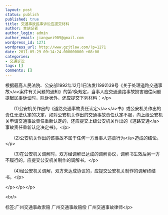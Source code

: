 ```yaml
---
layout: post
status: publish
published: true
title: 交通事故民事诉讼应提交材料
author: 本站记者
author_login: admin
author_email: jiangwei909@gmail.com
wordpress_id: 1271
wordpress_url: http://www.gzjtlaw.com/?p=1271
date: 2011-05-29 09:14:24.000000000 +08:00
categories:
- 交通诉讼
tags: []
comments: []
---
```

<p><p><p>根据最高人民法院、公安部1992年12月1日法发(1992)39号《关于处理道路<a>交通事故<&#47;a>案件有关问题的通知》的第1条规定，当事人应交通道路事故损害赔偿问题提起民事诉讼时，除诉状外，还应提交下列材料：<&#47;p><p>　　(1)公安机关作出的《道路<a>交通事故<a>责任认定<&#47;a><&#47;a>书》或公安机关作出的责任无法认定的决定，如对公安机关作出的交通事故责任认定不服，向上级公安机关申请交通事故责任重新认定的，还应提交上级公安机关作出的《<a>道路交通<&#47;a>事故责任重新认定决定书》。<&#47;p><p>　　(2)公安机关作出的该事故不属于任何一方当事人<a>违章行为<&#47;a>造成的结论。<&#47;p><p>　　(3)在公安机关调解时，双方经调解已达成的调解协议，调解书生效后另一方不履行的，应提交公安机关制作的调解书。<&#47;p><p>　　(4)经公安机关调解，双方未达成协议的，应提交公安机关制作的调解终结书。<&#47;p><p><&#47;p><&#47;p><&#47;p><br&#47;><p>标签:广州交通事故索赔 广州交通事故赔偿 广州交通事故律师<&#47;p>
